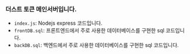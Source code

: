 ### 더스트 토큰 메인서버입니다.
- ```index.js```: Nodejs express 코드입니다.
- ```frontDB.sql```: 프론트엔드에서 주로 사용한 데이터베이스를 구현한 sql 코드입니다.
- ```backDB.sql```: 백엔드에서 주로 사용한 데이터베이스를 구현한 sql 코드입니다.

